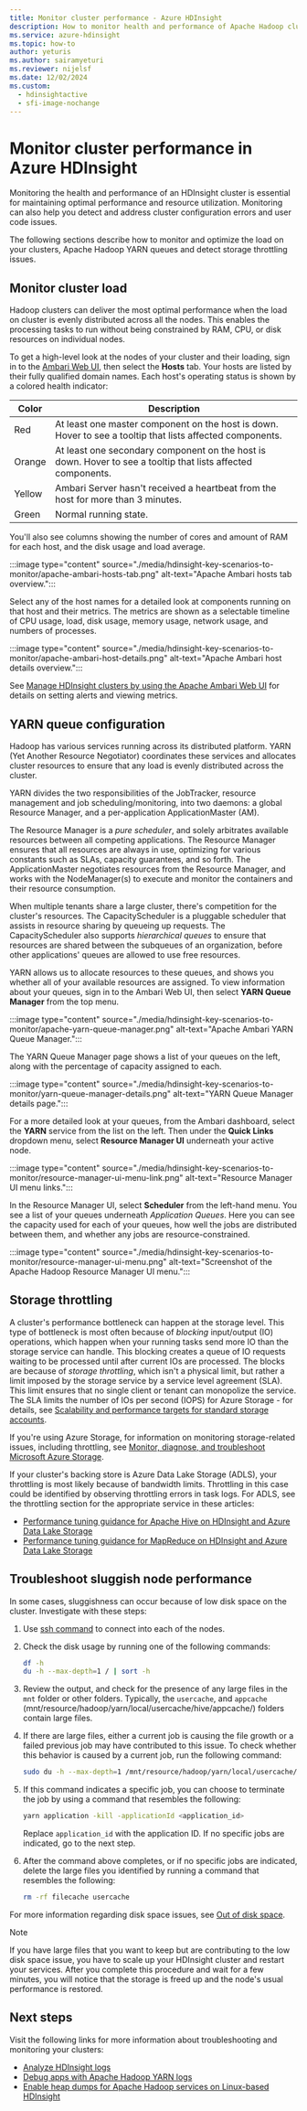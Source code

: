 ```yaml
---
title: Monitor cluster performance - Azure HDInsight 
description: How to monitor health and performance of Apache Hadoop clusters in Azure HDInsight.
ms.service: azure-hdinsight
ms.topic: how-to
author: yeturis
ms.author: sairamyeturi
ms.reviewer: nijelsf
ms.date: 12/02/2024
ms.custom:
  - hdinsightactive
  - sfi-image-nochange
---
```


# Monitor cluster performance in Azure HDInsight

Monitoring the health and performance of an HDInsight cluster is essential for maintaining optimal performance and resource utilization. Monitoring can also help you detect and address cluster configuration errors and user code issues.

The following sections describe how to monitor and optimize the load on your clusters, Apache Hadoop YARN queues and detect storage throttling issues.

## Monitor cluster load

Hadoop clusters can deliver the most optimal performance when the load on cluster is evenly distributed across all the nodes. This enables the processing tasks to run without being constrained by RAM, CPU, or disk resources on individual nodes.

To get a high-level look at the nodes of your cluster and their loading, sign in to the [Ambari Web UI](hdinsight-hadoop-manage-ambari.md), then select the **Hosts** tab. Your hosts are listed by their fully qualified domain names. Each host's operating status is shown by a colored health indicator:

| Color | Description |
| --- | --- |
| Red | At least one master component on the host is down. Hover to see a tooltip that lists affected components. |
| Orange | At least one secondary component on the host is down. Hover to see a tooltip that lists affected components. |
| Yellow | Ambari Server hasn't received a heartbeat from the host for more than 3 minutes. |
| Green | Normal running state. |

You'll also see columns showing the number of cores and amount of RAM for each host, and the disk usage and load average.

:::image type="content" source="./media/hdinsight-key-scenarios-to-monitor/apache-ambari-hosts-tab.png" alt-text="Apache Ambari hosts tab overview.":::

Select any of the host names for a detailed look at components running on that host and their metrics. The metrics are shown as a selectable timeline of CPU usage, load, disk usage, memory usage, network usage, and numbers of processes.

:::image type="content" source="./media/hdinsight-key-scenarios-to-monitor/apache-ambari-host-details.png" alt-text="Apache Ambari host details overview.":::

See [Manage HDInsight clusters by using the Apache Ambari Web UI](hdinsight-hadoop-manage-ambari.md) for details on setting alerts and viewing metrics.

## YARN queue configuration

Hadoop has various services running across its distributed platform. YARN (Yet Another Resource Negotiator) coordinates these services and allocates cluster resources to ensure that any load is evenly distributed across the cluster.

YARN divides the two responsibilities of the JobTracker, resource management and job scheduling/monitoring, into two daemons: a global Resource Manager, and a per-application ApplicationMaster (AM).

The Resource Manager is a *pure scheduler*, and solely arbitrates available resources between all competing applications. The Resource Manager ensures that all resources are always in use, optimizing for various constants such as SLAs, capacity guarantees, and so forth. The ApplicationMaster negotiates resources from the Resource Manager, and works with the NodeManager(s) to execute and monitor the containers and their resource consumption.

When multiple tenants share a large cluster, there's competition for the cluster's resources. The CapacityScheduler is a pluggable scheduler that assists in resource sharing by queueing up requests. The CapacityScheduler also supports *hierarchical queues* to ensure that resources are shared between the subqueues of an organization, before other applications' queues are allowed to use free resources.

YARN allows us to allocate resources to these queues, and shows you whether all of your available resources are assigned. To view information about your queues, sign in to the Ambari Web UI, then select **YARN Queue Manager** from the top menu.

:::image type="content" source="./media/hdinsight-key-scenarios-to-monitor/apache-yarn-queue-manager.png" alt-text="Apache Ambari YARN Queue Manager.":::

The YARN Queue Manager page shows a list of your queues on the left, along with the percentage of capacity assigned to each.

:::image type="content" source="./media/hdinsight-key-scenarios-to-monitor/yarn-queue-manager-details.png" alt-text="YARN Queue Manager details page.":::

For a more detailed look at your queues, from the Ambari dashboard, select the **YARN** service from the list on the left. Then under the **Quick Links** dropdown menu, select **Resource Manager UI** underneath your active node.

:::image type="content" source="./media/hdinsight-key-scenarios-to-monitor/resource-manager-ui-menu-link.png" alt-text="Resource Manager UI menu links.":::

In the Resource Manager UI, select **Scheduler** from the left-hand menu. You see a list of your queues underneath *Application Queues*. Here you can see the capacity used for each of your queues, how well the jobs are distributed between them, and whether any jobs are resource-constrained.

:::image type="content" source="./media/hdinsight-key-scenarios-to-monitor/resource-manager-ui-menu.png" alt-text="Screenshot of the Apache Hadoop Resource Manager UI menu.":::

## Storage throttling

A cluster's performance bottleneck can happen at the storage level. This type of bottleneck is most often because of *blocking* input/output (IO) operations, which happen when your running tasks send more IO than the storage service can handle. This blocking creates a queue of IO requests waiting to be processed until after current IOs are processed. The blocks are because of *storage throttling*, which isn't a physical limit, but rather a limit imposed by the storage service by a service level agreement (SLA). This limit ensures that no single client or tenant can monopolize the service. The SLA limits the number of IOs per second (IOPS) for Azure Storage - for details, see [Scalability and performance targets for standard storage accounts](../storage/common/scalability-targets-standard-account.md).

If you're using Azure Storage, for information on monitoring storage-related issues, including throttling, see [Monitor, diagnose, and troubleshoot Microsoft Azure Storage](../storage/common/storage-monitoring-diagnosing-troubleshooting.md).

If your cluster's backing store is Azure Data Lake Storage (ADLS), your throttling is most likely because of bandwidth limits. Throttling in this case could be identified by observing throttling errors in task logs. For ADLS, see the throttling section for the appropriate service in these articles:

* [Performance tuning guidance for Apache Hive on HDInsight and Azure Data Lake Storage](../data-lake-store/data-lake-store-performance-tuning-hive.md)
* [Performance tuning guidance for MapReduce on HDInsight and Azure Data Lake Storage](../data-lake-store/data-lake-store-performance-tuning-mapreduce.md)

## Troubleshoot sluggish node performance

In some cases, sluggishness can occur because of low disk space on the cluster. Investigate with these steps:

1. Use [ssh command](./hdinsight-hadoop-linux-use-ssh-unix.md) to connect into each of the nodes.

1. Check the disk usage by running one of the following commands:

    ```bash
    df -h
    du -h --max-depth=1 / | sort -h
    ```

1. Review the output, and check for the presence of any large files in the `mnt` folder or other folders. Typically, the `usercache`, and `appcache` (mnt/resource/hadoop/yarn/local/usercache/hive/appcache/) folders contain large files.

1. If there are large files, either a current job is causing the file growth or a failed previous job may have contributed to this issue. To check whether this behavior is caused by a current job, run the following command:

    ```bash
    sudo du -h --max-depth=1 /mnt/resource/hadoop/yarn/local/usercache/hive/appcache/
    ```

1. If this command indicates a specific job, you can choose to terminate the job by using a command that resembles the following:

    ```bash
    yarn application -kill -applicationId <application_id>
    ```

    Replace `application_id` with the application ID. If no specific jobs are indicated, go to the next step.

1. After the command above completes, or if no specific jobs are indicated, delete the large files you identified by running a command that resembles the following:

    ```bash
    rm -rf filecache usercache
    ```

For more information regarding disk space issues, see [Out of disk space](./hadoop/hdinsight-troubleshoot-out-disk-space.md).

> [!NOTE]  
> If you have large files that you want to keep but are contributing to the low disk space issue, you have to scale up your HDInsight cluster and restart your services. After you complete this procedure and wait for a few minutes, you will notice that the storage is freed up and the node's usual performance is restored.

## Next steps

Visit the following links for more information about troubleshooting and monitoring your clusters:

* [Analyze HDInsight logs](./hdinsight-troubleshoot-guide.md)
* [Debug apps with Apache Hadoop YARN logs](hdinsight-hadoop-access-yarn-app-logs-linux.md)
* [Enable heap dumps for Apache Hadoop services on Linux-based HDInsight](hdinsight-hadoop-collect-debug-heap-dump-linux.md)
